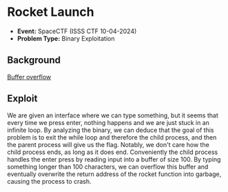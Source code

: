 # Rocket Launch
* **Event:** SpaceCTF (ISSS CTF 10-04-2024)
* **Problem Type:** Binary Exploitation

## Background

[Buffer overflow](https://en.wikipedia.org/wiki/Buffer_overflow)

## Exploit

We are given an interface where we can type something, but it seems that every time we press enter,
nothing happens and we are just stuck in an infinite loop. By analyzing the binary, we can deduce
that the goal of this problem is to exit the while loop and therefore the child process, and then
the parent process will give us the flag. Notably, we don't care how the child process ends, as long
as it does end. Conveniently the child process handles the enter press by reading input into a
buffer of size 100. By typing something longer than 100 characters, we can overflow this buffer and
eventually overwrite the return address of the rocket function into garbage, causing the process to
crash.